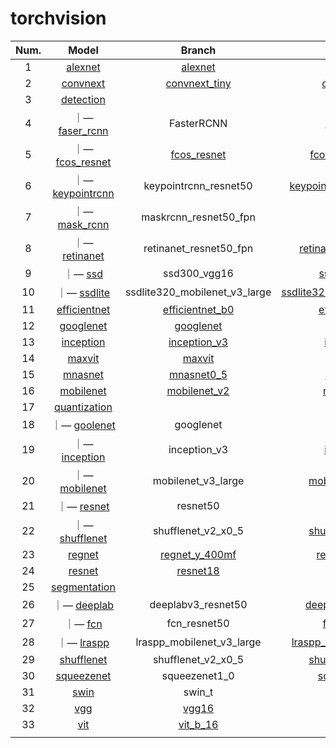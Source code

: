 # torchvision

| Num. |                   Model                    |                     Branch                      |                             Info                             |
| :--: | :----------------------------------------: | :---------------------------------------------: | :----------------------------------------------------------: |
|  1   |             [alexnet](alexnet)             |           [alexnet](alexnet/alexnet)            | [alexnet_model_summary.txt](alexnet/alexnet_model_summary.txt) |
|  2   |            [convnext](convnext)            |     [convnext_tiny](convnext/convnext_tiny)     | [convnext_tiny_model_summary.txt](convnext/convnext_tiny_model_summary.txt) |
|  3   |           [detection](detection)           |                                                 |                                                              |
|  4   |   ｜— [faser_rcnn](detection/faser_rcnn)   |                   FasterRCNN                    | [FasterRCNN_model_summary.txt](detection/faser_rcnn/FasterRCNN_model_summary.txt) |
|  5   |  ｜— [fcos_resnet](detection/fcos_resnet)  |      [fcos_resnet](detection/fcos_resnet)       | [fcos_resnet50_fpn_model_summary.txt](detection/fcos_resnet/fcos_resnet50_fpn_model_summary.txt) |
|  6   | ｜— [keypointrcnn](detection/keypointrcnn) |              keypointrcnn_resnet50              | [keypointrcnn_resnet50_fpn_model_summary.txt](detection/keypointrcnn/keypointrcnn_resnet50_fpn_model_summary.txt) |
|  7   |    ｜— [mask_rcnn](detection/mask_rcnn)    |              maskrcnn_resnet50_fpn              | [mask_rcnn_model_summary.txt](detection/mask_rcnn/mask_rcnn_model_summary.txt) |
|  8   |    ｜— [retinanet](detection/retinanet)    |             retinanet_resnet50_fpn              | [retinanet_resnet50_fpn_model_summary.txt](detection/retinanet/retinanet_resnet50_fpn_model_summary.txt) |
|  9   |          ｜— [ssd](detection/ssd)          |                  ssd300_vgg16                   | [ssd300_vgg16_model_summary.txt](detection/ssd/ssd300_vgg16_model_summary.txt) |
|  10  |      ｜— [ssdlite](detection/ssdlite)      |          ssdlite320_mobilenet_v3_large          | [ssdlite320_mobilenet_v3_large_model_summary.txt](detection/ssdlite/ssdlite320_mobilenet_v3_large_model_summary.txt) |
|  11  |        [efficientnet](efficientnet)        | [efficientnet_b0](efficientnet/efficientnet_b0) | [efficientnet_b0_model_summary.txt](efficientnet/efficientnet_b0_model_summary.txt) |
|  12  |           [googlenet](googlenet)           |        [googlenet](googlenet/googlenet)         | [googlenet_model_summary.txt](googlenet/googlenet_model_summary.txt) |
|  13  |           [inception](inception)           |     [inception_v3](inception/inception_v3)      | [inception_v3_model_summary.txt](inception/inception_v3_model_summary.txt) |
|  14  |              [maxvit](maxvit)              |             [maxvit](maxvit/maxvit)             | [maxvit_model_summary.txt](maxvit/maxvit_model_summary.txt)  |
|  15  |             [mnasnet](mnasnet)             |        [mnasnet0_5](mnasnet/mnasnet0_5)         | [mnasnet0_5_model_summary.txt](mnasnet/mnasnet0_5_model_summary.txt) |
|  16  |           [mobilenet](mobilenet)           |     [mobilenet_v2](mobilenet/mobilenet_v2)      | [mobilenet_v2_model_summary.txt](mobilenet/mobilenet_v2_model_summary.txt) |
|  17  |        [quantization](quantization)        |                                                 |                                                              |
|  18  |   ｜— [goolenet](quantization/goolenet)    |                    googlenet                    | [googlenet_model_summary.txt](quantization/goolenet/googlenet_model_summary.txt) |
|  19  |  ｜— [inception](quantization/inception)   |                  inception_v3                   | [inception_v3_model_summary.txt](quantization/inception/inception_v3_model_summary.txt) |
|  20  |  ｜— [mobilenet](quantization/mobilenet)   |               mobilenet_v3_large                | [mobilenet_v3_large_model_summary.txt](quantization/mobilenet/mobilenet_v3_large_model_summary.txt) |
|  21  |     ｜— [resnet](quantization/resnet)      |                    resnet50                     | [resnet50_model_summary.txt](quantization/resnet/resnet50_model_summary.txt) |
|  22  | ｜— [shufflenet](quantization/shufflenet)  |               shufflenet_v2_x0_5                | [shufflenet_v2_x0_5_model_summary.txt](quantization/shufflenet/shufflenet_v2_x0_5_model_summary.txt) |
|  23  |              [regnet](regnet)              |     [regnet_y_400mf](regnet/regnet_y_400mf)     | [regnet_y_400mf_model_summary.txt](regnet/regnet_y_400mf_model_summary.txt) |
|  24  |              [resnet](resnet)              |           [resnet18](resnet/resnet18)           | [resnet18_model_summary.txt](resnet/resnet18_model_summary.txt) |
|  25  |        [segmentation](segmentation)        |                                                 |                                                              |
|  26  |    ｜— [deeplab](segmentation/deeplab)     |               deeplabv3_resnet50                | [deeplabv3_resnet50_model_summary.txt](segmentation/deeplab/deeplabv3_resnet50_model_summary.txt) |
|  27  |        ｜— [fcn](segmentation/fcn)         |                  fcn_resnet50                   | [fcn_resnet50_model_summary.txt](segmentation/fcn/fcn_resnet50_model_summary.txt) |
|  28  |     ｜— [lraspp](segmentation/lraspp)      |            lraspp_mobilenet_v3_large            | [lraspp_mobilenet_v3_large_model_summary.txt](segmentation/lraspp/lraspp_mobilenet_v3_large_model_summary.txt) |
|  29  |          [shufflenet](shufflenet)          |               shufflenet_v2_x0_5                | [shufflenet_v2_x0_5_model_summary.txt](shufflenet/shufflenet_v2_x0_5_model_summary.txt) |
|  30  |          [squeezenet](squeezenet)          |                  squeezenet1_0                  | [squeezenet1_0_model_summary.txt](squeezenet/squeezenet1_0_model_summary.txt) |
|  31  |                [swin](swin)                |                     swin_t                      |  [swin_t_model_summary.txt](swin/swin_t_model_summary.txt)   |
|  32  |                 [vgg](vgg)                 |               [vgg16](vgg/vgg16)                |    [vgg16_model_summary.txt](vgg/vgg16_model_summary.txt)    |
|  33  |                 [vit](vit)                 |            [vit_b_16](vit/vit_b_16)             | [vit_b_16_model_summary.txt](vit/vit_b_16_model_summary.txt) |
|      |                                            |                                                 |                                                              |
